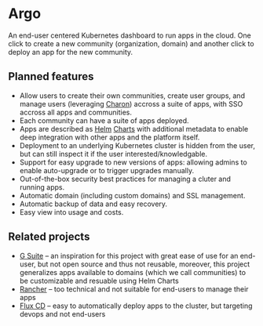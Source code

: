 # Argo

An end-user centered Kubernetes dashboard to run apps in the cloud. One click to create a new community (organization, domain) and another click to deploy an app for the new community.

## Planned features

* Allow users to create their own communities, create user groups, and manage users (leveraging [Charon](https://gitlab.com/charon/charon/)) accross a suite of apps,
  with SSO accross all apps and communities.
* Each community can have a suite of apps deployed.
* Apps are described as [Helm](https://helm.sh/) [Charts](https://helm.sh/docs/topics/charts/) with additional metadata to enable deep integration with other apps and the platform itself.
* Deployment to an underlying Kubernetes cluster is hidden from the user, but can still inspect it if the user interested/knowledgable.
* Support for easy upgrade to new versions of apps: allowing admins to enable auto-upgrade or to trigger upgrades manually.
* Out-of-the-box security best practices for managing a cluter and running apps.
* Automatic domain (including custom domains) and SSL management.
* Automatic backup of data and easy recovery.
* Easy view into usage and costs.

## Related projects

* [G Suite](https://en.wikipedia.org/wiki/G_Suite) – an inspiration for this project with great ease of use for an end-user, but not open source and thus not reusable, moreover,
  this project generalizes apps available to domains (which we call communities) to be customizable and resuable using Helm Charts
* [Rancher](https://rancher.com/) – too technical and not suitable for end-users to manage their apps
* [Flux CD](https://fluxcd.io/) – easy to automatically deploy apps to the cluster, but targeting devops and not end-users